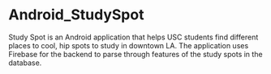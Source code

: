 # Android_StudySpot

Study Spot is an Android application that helps USC students find different places to cool, hip spots to study in downtown LA. The application uses Firebase for the backend to parse through features of the study spots in the database. 
